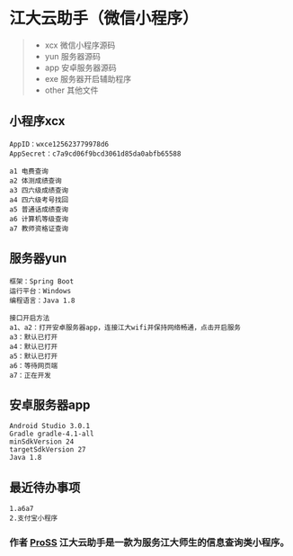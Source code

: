 ﻿# 江大云助手（微信小程序）

> * xcx 微信小程序源码
> * yun 服务器源码
> * app 安卓服务器源码
> * exe 服务器开启辅助程序
> * other 其他文件

## 小程序xcx

```
AppID：wxce125623779978d6
AppSecret：c7a9cd06f9bcd3061d85da0abfb65588

a1 电费查询
a2 体测成绩查询
a3 四六级成绩查询
a4 四六级考号找回
a5 普通话成绩查询
a6 计算机等级查询
a7 教师资格证查询
```

## 服务器yun
```
框架：Spring Boot
运行平台：Windows
编程语言：Java 1.8

接口开启方法
a1、a2：打开安卓服务器app，连接江大wifi并保持网络畅通，点击开启服务
a3：默认已打开
a4：默认已打开
a5：默认已打开
a6：等待网页端
a7：正在开发
```

## 安卓服务器app
```
Android Studio 3.0.1
Gradle gradle-4.1-all
minSdkVersion 24
targetSdkVersion 27
Java 1.8
```

## 最近待办事项
```
1.a6a7
2.支付宝小程序
```

### 作者 [ProSS][1] 江大云助手是一款为服务江大师生的信息查询类小程序。

[1]:https://gitee.com/pross